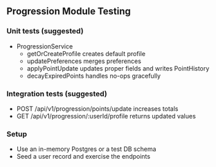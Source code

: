## Progression Module Testing

### Unit tests (suggested)

- ProgressionService
  - getOrCreateProfile creates default profile
  - updatePreferences merges preferences
  - applyPointUpdate updates proper fields and writes PointHistory
  - decayExpiredPoints handles no-ops gracefully

### Integration tests (suggested)

- POST /api/v1/progression/points/update increases totals
- GET /api/v1/progression/:userId/profile returns updated values

### Setup

- Use an in-memory Postgres or a test DB schema
- Seed a user record and exercise the endpoints


